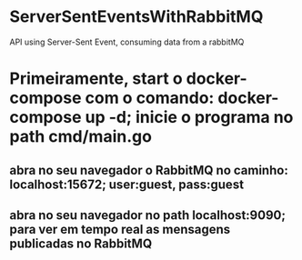 # ServerSentEventsWithRabbitMQ
API using Server-Sent Event, consuming data from a rabbitMQ

# Primeiramente, start o docker-compose com o comando: docker-compose up -d;  inicie o programa no path cmd/main.go
  ## abra no seu navegador o RabbitMQ no caminho: localhost:15672; user:guest, pass:guest
  ## abra no seu navegador no path localhost:9090; para ver em tempo real as mensagens publicadas no RabbitMQ
